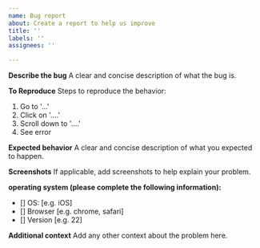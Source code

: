 ```yaml
---
name: Bug report
about: Create a report to help us improve
title: ''
labels: ''
assignees: ''

---
```


**Describe the bug**
A clear and concise description of what the bug is.

**To Reproduce**
Steps to reproduce the behavior:
1. Go to '...'
2. Click on '....'
3. Scroll down to '....'
4. See error

**Expected behavior**
A clear and concise description of what you expected to happen.

**Screenshots**
If applicable, add screenshots to help explain your problem.

**operating system (please complete the following information):**
 - [] OS: [e.g. iOS]
 - [] Browser [e.g. chrome, safari]
 - [] Version [e.g. 22]

**Additional context**
Add any other context about the problem here.
